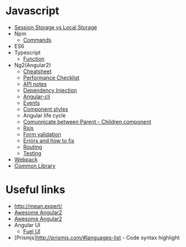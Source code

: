 Javascript
============

- [Session Storage vs Local Storage](js/sessionstorage-vs-localstorage.md)
- Npm
  + [Commands](npm/commands.md)
- ES6
- Typescript
  + [Function](typescript/function.md)
- Ng2(Angular2)
  + [Cheatsheet](https://angular.io/cheatsheet)
  + [Performance Checklist](https://github.com/mgechev/angular-performance-checklist)
  + [API notes](ng2/api-notes.md)
  + [Dependency Injection](ng2/dependency-injection.md)
  + [Angular-cli](ng2/angluar-cli.md)
  + [Events](ng2/events.md)
  + [Component styles](ng2/component-styles.md)
  + Angular life cycle
  + [Comunnicate between Parent - Children component](ng2/comunicate-parent-children.md)
  + [Rxjs](ng2/rxjs.md)
  + [Form validation](ng2/form.md)
  + [Errors and how to fix](ng2/errors.md)
  + [Routing](ng2/routing.md)
  + [Testing](ng2/test.md)
- [Webpack](webpack.md)
- [Common Library](common_libs.md)

# Useful links
- http://mean.expert/
- [Awesome Angular2](https://github.com/AngularClass/awesome-angular2)
- [Awesome Angular2](https://github.com/codeschool/awesome-angular2)
- Angular UI
  + [Fuel UI](https://github.com/FuelInteractive/fuel-ui)
- [Prismjs]http://prismjs.com/#languages-list  - Code syntax highlight
